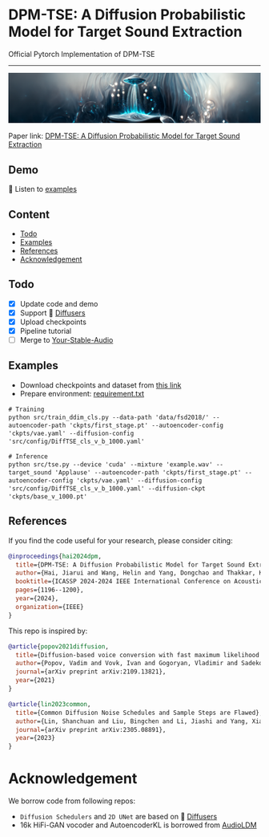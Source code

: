 # DPM-TSE: A Diffusion Probabilistic Model for Target Sound Extraction

Official Pytorch Implementation of DPM-TSE

--------------------

<img src="img\cover.png">

Paper link: [DPM-TSE: A Diffusion Probabilistic Model for Target Sound Extraction](https://arxiv.org/abs/2310.04567)

## Demo

🎵 Listen to [examples](https://jhu-lcap.github.io/DPM-TSE/)

## Content
- [Todo](#todo)
- [Examples](#examples)
- [References](#references)
- [Acknowledgement](#acknowledgement)

## Todo
- [x] Update code and demo
- [x] Support 🤗 [Diffusers](https://github.com/huggingface/diffusers)
- [x] Upload checkpoints
- [x] Pipeline tutorial
- [ ] Merge to [Your-Stable-Audio](https://github.com/haidog-yaqub/Your-Stable-Audio)

## Examples
- Download checkpoints and dataset from [this link](https://huggingface.co/datasets/Higobeatz/DPM-TSE/tree/main)
- Prepare environment: [requirement.txt]('requirements.txt')
``` shell
# Training
python src/train_ddim_cls.py --data-path 'data/fsd2018/' --autoencoder-path 'ckpts/first_stage.pt' --autoencoder-config 'ckpts/vae.yaml' --diffusion-config 'src/config/DiffTSE_cls_v_b_1000.yaml'
```
``` shell
# Inference
python src/tse.py --device 'cuda' --mixture 'example.wav' --target_sound 'Applause' --autoencoder-path 'ckpts/first_stage.pt' --autoencoder-config 'ckpts/vae.yaml' --diffusion-config 'src/config/DiffTSE_cls_v_b_1000.yaml' --diffusion-ckpt 'ckpts/base_v_1000.pt'
```

## References

If you find the code useful for your research, please consider citing:

```bibtex
@inproceedings{hai2024dpm,
  title={DPM-TSE: A Diffusion Probabilistic Model for Target Sound Extraction},
  author={Hai, Jiarui and Wang, Helin and Yang, Dongchao and Thakkar, Karan and Dehak, Najim and Elhilali, Mounya},
  booktitle={ICASSP 2024-2024 IEEE International Conference on Acoustics, Speech and Signal Processing (ICASSP)},
  pages={1196--1200},
  year={2024},
  organization={IEEE}
}
```

This repo is inspired by:

```bibtex
@article{popov2021diffusion,
  title={Diffusion-based voice conversion with fast maximum likelihood sampling scheme},
  author={Popov, Vadim and Vovk, Ivan and Gogoryan, Vladimir and Sadekova, Tasnima and Kudinov, Mikhail and Wei, Jiansheng},
  journal={arXiv preprint arXiv:2109.13821},
  year={2021}
}
```
```bibtex
@article{lin2023common,
  title={Common Diffusion Noise Schedules and Sample Steps are Flawed},
  author={Lin, Shanchuan and Liu, Bingchen and Li, Jiashi and Yang, Xiao},
  journal={arXiv preprint arXiv:2305.08891},
  year={2023}
}
```

# Acknowledgement

We borrow code from following repos:

 - `Diffusion Schedulers` and `2D UNet` are based on 🤗 [Diffusers](https://github.com/huggingface/diffusers)
 - 16k HiFi-GAN vocoder and AutoencoderKL is borrowed from [AudioLDM](https://github.com/haoheliu/AudioLDM/tree/main)